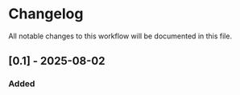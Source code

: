 # Changelog

All notable changes to this workflow will be documented in this file.


## [0.1] - 2025-08-02

### Added

